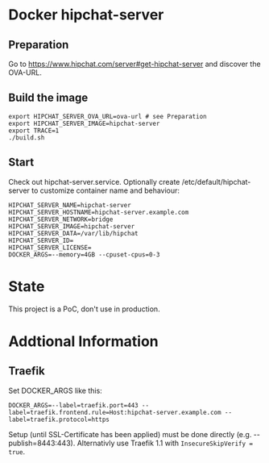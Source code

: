 # Docker hipchat-server

## Preparation

Go to https://www.hipchat.com/server#get-hipchat-server and discover the OVA-URL.

## Build the image
```
export HIPCHAT_SERVER_OVA_URL=ova-url # see Preparation
export HIPCHAT_SERVER_IMAGE=hipchat-server
export TRACE=1
./build.sh
```

## Start

Check out hipchat-server.service. Optionally create /etc/default/hipchat-server to customize container name and behaviour:

```
HIPCHAT_SERVER_NAME=hipchat-server
HIPCHAT_SERVER_HOSTNAME=hipchat-server.example.com
HIPCHAT_SERVER_NETWORK=bridge
HIPCHAT_SERVER_IMAGE=hipchat-server
HIPCHAT_SERVER_DATA=/var/lib/hipchat
HIPCHAT_SERVER_ID=
HIPCHAT_SERVER_LICENSE=
DOCKER_ARGS=--memory=4GB --cpuset-cpus=0-3
```

# State

This project is a PoC, don't use in production.

# Addtional Information

## Traefik

Set DOCKER_ARGS like this:
```
DOCKER_ARGS=--label=traefik.port=443 --label=traefik.frontend.rule=Host:hipchat-server.example.com --label=traefik.protocol=https
```

Setup (until SSL-Certificate has been applied) must be done directly (e.g. --publish=8443:443). Alternativly use Traefik 1.1 with `InsecureSkipVerify = true`.